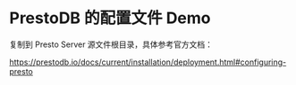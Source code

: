 # PrestoDB 的配置文件 Demo

复制到 Presto Server 源文件根目录，具体参考官方文档：<br />

https://prestodb.io/docs/current/installation/deployment.html#configuring-presto